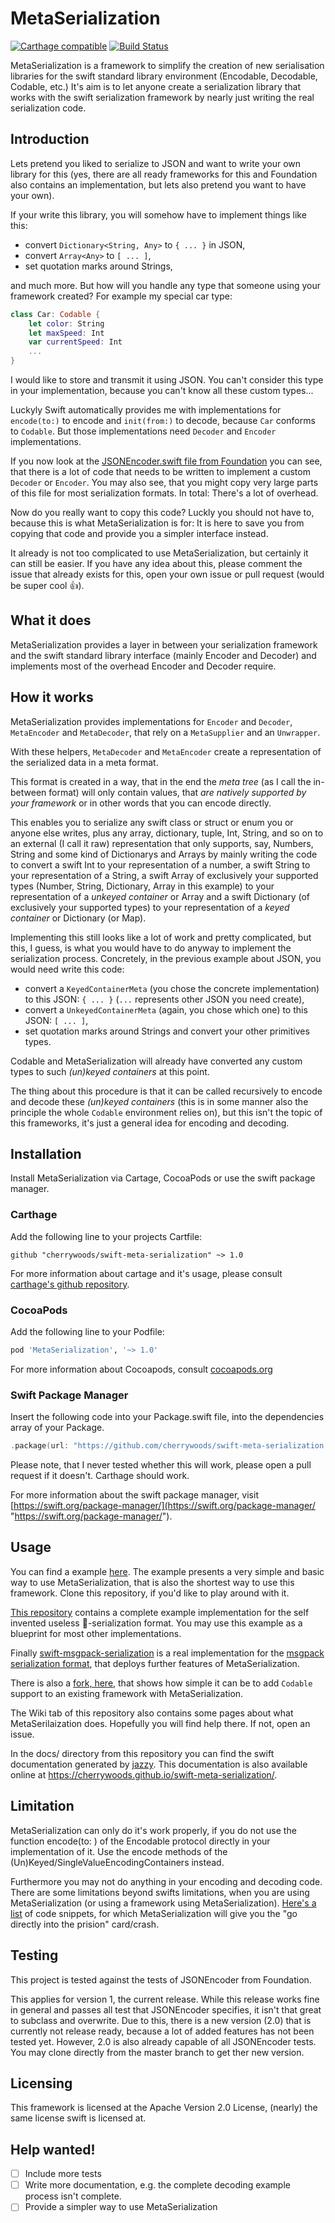 # MetaSerialization
[![Carthage compatible](https://img.shields.io/badge/Carthage-compatible-4BC51D.svg?style=flat)](https://github.com/Carthage/Carthage)
[![Build Status](https://travis-ci.org/cherrywoods/swift-meta-serialization.svg?branch=testing)](https://travis-ci.org/cherrywoods/swift-meta-serialization)

MetaSerialization is a framework to simplify the creation of new serialisation libraries for the swift standard library environment (Encodable, Decodable, Codable, etc.)
It's aim is to let anyone create a serialization library that works with the swift serialization framework by nearly just writing the real serialization code.

## Introduction
Lets pretend you liked to serialize to JSON and want to write your own library for this (yes, there are all ready frameworks for this and Foundation also contains an implementation, but lets also pretend you want to have your own).

If your write this library, you will somehow have to implement things like this:

* convert `Dictionary<String, Any>` to `{ ... }` in JSON,
* convert `Array<Any>` to `[ ... ]`,
* set quotation marks around Strings,

and much more. But how will you handle any type that someone using your framework created? For example my special car type:
``` swift
class Car: Codable {
    let color: String
    let maxSpeed: Int
    var currentSpeed: Int
    ...
}
```
I would like to store and transmit it using JSON. You can't consider this type in your implementation, because you can't know all these custom types...

Luckyly Swift automatically provides me with implementations for `encode(to:)` to encode and `init(from:)` to decode, because `Car` conforms to `Codable`. But those implementations need `Decoder` and `Encoder` implementations.

If you now look at the [JSONEncoder.swift file from Foundation](https://github.com/apple/swift/blob/5.0-dont-hardcode-numbers-in-objc-block-sil/stdlib/public/SDK/Foundation/JSONEncoder.swift) you can see, that there is a lot of code that needs to be written to implement a custom `Decoder` or `Encoder`. You may also see, that you might copy very large parts of this file for most serialization formats. In total: There's a lot of overhead.

Now do you really want to copy this code? Luckly you should not have to, because this is what MetaSerialization is for: 
It is here to save you from copying that code and provide you a simpler interface instead.

It already is not too complicated to use MetaSerialization, but certainly it can still be easier. If you have any idea about this, please comment the issue that already exists for this, open your own issue or pull request (would be super cool 👍).

## What it does
MetaSerialization provides a layer in between your serialization framework and the swift standard library interface
(mainly Encoder and Decoder) and implements most of the overhead Encoder and Decoder require.

## How it works
MetaSerialization provides implementations for `Encoder` and `Decoder`, `MetaEncoder` and `MetaDecoder`, that rely on a `MetaSupplier` and an `Unwrapper`.

With these helpers, `MetaDecoder` and `MetaEncoder` create a representation of the serialized data in a meta format.

This format is created in a way, that in the end the *meta tree* (as I call the in-between format) will only contain values, that *are natively supported by your framework* or in other words that you can encode directly.

This enables you to serialize any swift class or struct or enum you or anyone else writes, plus any array, dictionary, tuple, Int, String, and so on to an external (I call it raw) representation that only supports, say, Numbers, String and some kind of Dictionarys and Arrays by mainly writing the code to convert a swift Int to your representation of a number, a swift String to your representation of a String, a swift Array of exclusively your supported types (Number, String, Dictionary, Array in this example) to your representation of a *unkeyed container* or Array and a swift Dictionary (of exclusively your supported types) to your representation of a *keyed container* or Dictionary (or Map).

Implementing this still looks like a lot of work and pretty complicated, but this, I guess, is what you would have to do anyway to implement the serialization process.
Concretely, in the previous example about JSON, you would need write this code:
* convert a `KeyedContainerMeta` (you chose the concrete implementation) to this JSON: `{ ... }` (`...` represents other JSON you need create),
* convert a `UnkeyedContainerMeta` (again, you chose which one) to this JSON: `[ ... ]`,
* set quotation marks around Strings and convert your other primitives types.

Codable and MetaSerialization will already have converted any custom types to such *(un)keyed containers* at this point.

The thing about this procedure is that it can be called recursively to encode and decode these *(un)keyed containers* (this is in some manner also the principle the whole `Codable` environment relies on), but this isn't the topic of this frameworks, it's just a general idea for encoding and decoding.

## Installation
Install MetaSerialization via Cartage, CocoaPods or use the swift package manager.
### Carthage
Add the following line to your projects Cartfile:
```ogdl
github "cherrywoods/swift-meta-serialization" ~> 1.0
```
For more information about cartage and it's usage, please consult [carthage's github repository](https://github.com/Carthage/Carthage "https://github.com/Carthage/Carthage").
### CocoaPods
Add the following line to your Podfile:
```ruby
pod 'MetaSerialization', '~> 1.0'
```
For more information about Cocoapods, consult [cocoapods.org](https://cocoapods.org)
### Swift Package Manager
Insert the following code into your Package.swift file, into the dependencies array of your Package.
```swift
.package(url: "https://github.com/cherrywoods/swift-meta-serialization.git", from: "1.0.0"),
```
Please note, that I never tested whether this will work, please open a pull request if it doesn't. Carthage should work.

For more information about the swift package manager, visit [https://swift.org/package-manager/](https://swift.org/package-manager/ "https://swift.org/package-manager/").

## Usage
You can find a example [here](https://github.com/cherrywoods/swift-meta-serialization/blob/master/Examples/BasicUsage.playground/Contents.swift). The example presents a very simple and basic way to use MetaSerialization, that is also the shortest way to use this framework. Clone this repository, if you'd like to play around with it.

[This repository](https://github.com/cherrywoods/meta-serialization-example) contains a complete example implementation for the self invented useless 🚂-serialization format. You may use this example as a blueprint for most other implementations.

Finally [swift-msgpack-serialization](https://github.com/cherrywoods/swift-msgpack-serialization) is a real implementation for the [msgpack serialization format](msgpack.org), that deploys further features of MetaSerialization.

There is also a [fork, here](https://github.com/cherrywoods/MessagePack.swift/tree/master/Codable%20Support), that shows how simple it can be to add `Codable` support to an existing framework with MetaSerialization.

The Wiki tab of this repository also contains some pages about what MetaSerilaization does. Hopefully you will find help there. If not, open an issue.

In the docs/ directory from this repository you can find the swift documentation generated by [jazzy](https://github.com/realm/jazzy).
This documentation is also available online at https://cherrywoods.github.io/swift-meta-serialization/.

## Limitation
MetaSerialization can only do it's work properly, if you do not use the function encode(to: ) of the Encodable protocol directly in your implementation of it. Use the encode methods of the (Un)Keyed/SingleValueEncodingContainers instead.

Furthermore you may not do anything in your encoding and decoding code. There are some limitations beyond swifts limitations, when you are using MetaSerialization (or using a framework using MetaSerialization). [Here's a list](https://github.com/cherrywoods/swift-meta-serialization/wiki/Illegal-Encoding-or-Decoding-Behaviours) of code snippets, for which MetaSerialization will give you the "go directly into the prision" card/crash.

## Testing
This project is tested against the tests of JSONEncoder from Foundation.

This applies for version 1, the current release. While this release works fine in general and passes all test that JSONEncoder specifies, it isn't that great to subclass and overwrite. Due to this, there is a new version (2.0) that is currently not release ready, because a lot of added features has not been tested yet. However, 2.0 is also already capable of all JSONEncoder tests. You may clone directly from the master branch to get ther new version. 

## Licensing
This framework is licensed at the Apache Version 2.0 License, (nearly) the same license swift is licensed at.

## Help wanted!
 - [ ] Include more tests
 - [ ] Write more documentation, e.g. the complete decoding example process isn't complete.
 - [ ] Provide a simpler way to use MetaSerialization
